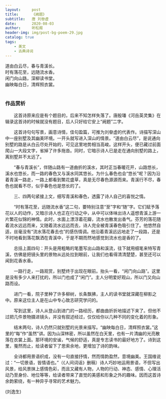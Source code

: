 ```yaml
---
layout:     post
title:      《阙题》
subtitle:   唐 刘昚虚
date:       2020-08-03
author:     听松阁
header-img: img/post-bg-poem-29.jpg
catalog: true
tags:
    - 美文
    - 古典诗词
---
```



道由白云尽，春与青溪长。<br>
时有落花至，远随流水香。<br>
闲门向山路，深柳读书堂。<br>
幽映每白日，清辉照衣裳。<br>
<br>

### 作品赏析
　　这首诗原来应是有个题目的，后来不知怎样失落了。唐殷璠《河岳英灵集》在辑录这首诗的时候就没有题目，后人只好给它安上“阙题”二字。
  
　　这首诗句句写景，画意诗情，佳句盈篇，可推为刘眘虚的代表作。诗描写深山中一座别墅及其幽美环境。一开头就写进入深山的情景。“道由白云尽”，是说通向别墅的路是从白云尽处开始的，可见这里地势相当高峻。这样开头，便已藏过前面爬山一大段文字，省掉了许多拖沓。同时，它暗示诗人已是走在通向别墅的路上，离别墅并不太远了。
  
　　“春与青溪长”，伴随山路有一道曲折的溪水，其时正当春暖花开，山路悠长，溪水也悠长，而一路的春色又与溪水同其悠长。为什么春色也会“悠长”呢？因为沿着青溪一路走，一路上都看到繁花盛草，真是无尽春色源源而来。青溪行不尽，春色也就看不尽，似乎春色也是悠长的了。
  
　　三、四两句紧接上文，细写青溪和春色，透露了诗人自己的喜悦之情。
  
　　“时有落花至，远随流水香”这二句，要特别注意“至”字和“随”字。它们赋予落花以人的动作，又暗示诗人也正在行动之中，从中可以体味出诗人遥想青溪上游一片繁花似锦的神情。此时，水面上漂浮着花瓣，流水也散发出香气。芬芳的落花随着流水远远而来，又随着流水远远而去，诗人完全被青溪春色吸引住了。他悠然自适，丝毫没有“流水落花春去也”的感伤情调。他沿着青溪远远地走了一段路，还是不时地看到落花飘洒在青溪中，于是不期而然地感觉到流水也是香的了。
  
　　总括上面四句：开头是用粗略的笔墨写出山路和溪流，往下就用细笔来特写青溪，仿佛是把镜头里的景物从远处拉到眼前，让我们也看得清清楚楚，甚至还可以闻到花香水香。
  
　　一路行走，一路观赏，别墅终于出现在眼前。抬头一看，“闲门向山路”。这里是没有多少人来打扰的，所以门也成了“闲门”。主人分明爱好观山，所以门又向山路而设。
  
　　进门一看，院子里种了许多柳树，长条飘拂，主人的读书堂就深藏在柳影之中。原来这位主人是在山中专心致志研究学问的。
  
　　写到这里，诗人从登山到进门的一路经历，都曲曲折折地描述下来了。但他不过把几件景物摄进镜头，并没有叙述经过，仅仅给你以几种不同的变化着的形象。
  
　　结末两句，诗人仍然只就别墅的光景来描写。“幽映每白日，清辉照衣裳。”这里的“每”作“虽然”讲。因为山深林密，所以虽然在白天里，也有一片清幽的光亮散落在衣裳上面。那环境的安谧，气候的舒适，真是专志读书的最好地方了。诗到这里，戛然而止，给读者留下了思索余地，更增加了诗的韵味。
  
　　全诗都用景语织成，没有一句直接抒情，然而情韵盈然，意境幽美。王国维说过：“一切景语，皆情语也。”（《人间词话》删稿）诗人巧妙地运用景语，不但写出风景，给风景抹上感情色彩，而且又藏有人物，人物的行动、神态、感情、心理活动乃至身份、地位等等，给读者带来了直觉的美感和形象之外的趣味。因而这首诗余韵萦绕，有一种异乎寻常的艺术魅力。
  
(刘逸生)
